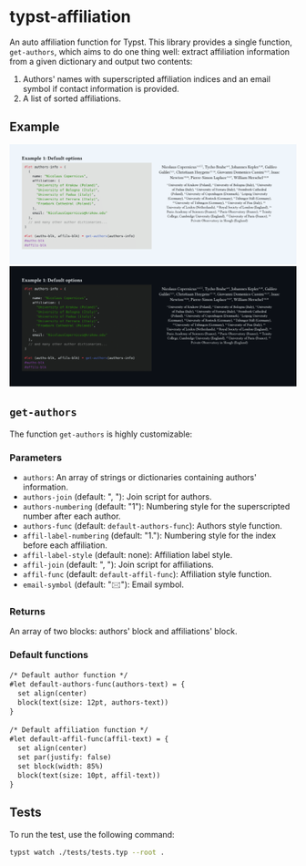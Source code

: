 # typst-affiliation

An auto affiliation function for Typst. This library provides a single function, `get-authors`, which aims to do one thing well: extract affiliation information from a given dictionary and output two contents:
1. Authors' names with superscripted affiliation indices and an email symbol if contact information is provided.
2. A list of sorted affiliations.

## Example
![Example Output](assets/tests-light.png#gh-light-mode-only)
![Example Output](assets/tests-dark.png#gh-dark-mode-only)

## `get-authors`
The function `get-authors` is highly customizable:
### Parameters
- `authors`: An array of strings or dictionaries containing authors' information.
- `authors-join` (default: ", "): Join script for authors.
- `authors-numbering` (default: "1"): Numbering style for the superscripted number after each author.
- `authors-func` (default: `default-authors-func`): Authors style function.
- `affil-label-numbering` (default: "1."): Numbering style for the index before each affiliation.
- `affil-label-style` (default: none): Affiliation label style.
- `affil-join` (default: ", "): Join script for affiliations.
- `affil-func` (default: `default-affil-func`): Affiliation style function.
- `email-symbol` (default: "🖂"): Email symbol.

### Returns
An array of two blocks: authors' block and affiliations' block.

### Default functions
```typst
/* Default author function */
#let default-authors-func(authors-text) = {
  set align(center)
  block(text(size: 12pt, authors-text))
}

/* Default affiliation function */
#let default-affil-func(affil-text) = {
  set align(center)
  set par(justify: false)
  set block(width: 85%)
  block(text(size: 10pt, affil-text))
}
```

## Tests

To run the test, use the following command:

```bash
typst watch ./tests/tests.typ --root .